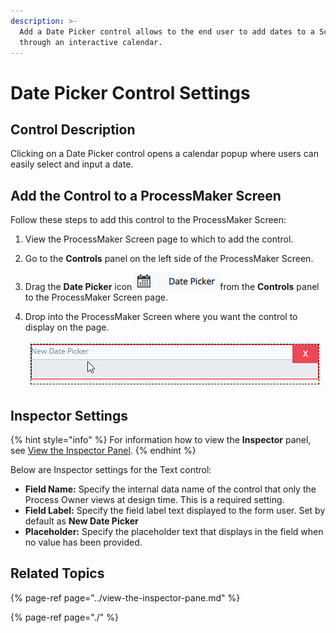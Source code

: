 ```yaml
---
description: >-
  Add a Date Picker control allows to the end user to add dates to a Screen
  through an interactive calendar.
---
```


# Date Picker Control Settings

## Control Description <a id="control-description"></a>

Clicking on a Date Picker control opens a calendar popup where users can easily select and input a date. 

## Add the Control to a ProcessMaker Screen <a id="add-the-control-to-a-processmaker-screen"></a>

Follow these steps to add this control to the ProcessMaker Screen:

1. View the ProcessMaker Screen page to which to add the control.
2. Go to the **Controls** panel on the left side of the ProcessMaker Screen.
3. Drag the **Date Picker** icon ![](../../../../.gitbook/assets/date-picker-control-screens-builder-processes.png) from the **Controls** panel to the ProcessMaker Screen page.
4. Drop into the ProcessMaker Screen where you want the control to display on the page.

   ​  ​![](../../../../.gitbook/assets/date-picker-control-placed-screens-builder-processes.png)

## Inspector Settings <a id="inspector-settings"></a>

{% hint style="info" %}
For information how to view the **Inspector** panel, see [View the Inspector Panel](https://processmaker.gitbook.io/processmaker-4-community/-LPblkrcFWowWJ6HZdhC/designing-processes/design-forms/screens-builder/view-the-inspector-pane).
{% endhint %}

Below are Inspector settings for the Text control:

* **Field Name:** Specify the internal data name of the control that only the Process Owner views at design time. This is a required setting.
* **Field Label:** Specify the field label text displayed to the form user. Set by default as **New Date Picker**
* **Placeholder:** Specify the placeholder text that displays in the field when no value has been provided.

## Related Topics <a id="related-topics"></a>

{% page-ref page="../view-the-inspector-pane.md" %}

{% page-ref page="./" %}

